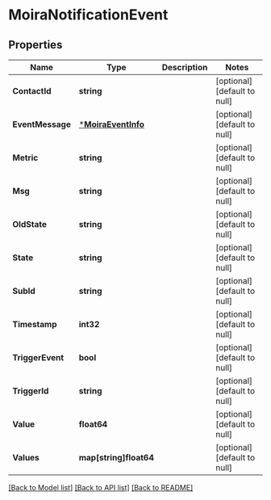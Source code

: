 # MoiraNotificationEvent

## Properties
Name | Type | Description | Notes
------------ | ------------- | ------------- | -------------
**ContactId** | **string** |  | [optional] [default to null]
**EventMessage** | [***MoiraEventInfo**](moira.EventInfo.md) |  | [optional] [default to null]
**Metric** | **string** |  | [optional] [default to null]
**Msg** | **string** |  | [optional] [default to null]
**OldState** | **string** |  | [optional] [default to null]
**State** | **string** |  | [optional] [default to null]
**SubId** | **string** |  | [optional] [default to null]
**Timestamp** | **int32** |  | [optional] [default to null]
**TriggerEvent** | **bool** |  | [optional] [default to null]
**TriggerId** | **string** |  | [optional] [default to null]
**Value** | **float64** |  | [optional] [default to null]
**Values** | **map[string]float64** |  | [optional] [default to null]

[[Back to Model list]](../README.md#documentation-for-models) [[Back to API list]](../README.md#documentation-for-api-endpoints) [[Back to README]](../README.md)

